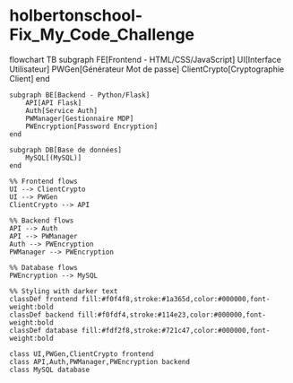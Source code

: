 # holbertonschool-Fix_My_Code_Challenge




flowchart TB
    subgraph FE[Frontend - HTML/CSS/JavaScript]
        UI[Interface Utilisateur]
        PWGen[Générateur Mot de passe]
        ClientCrypto[Cryptographie Client]
    end

    subgraph BE[Backend - Python/Flask]
        API[API Flask]
        Auth[Service Auth]
        PWManager[Gestionnaire MDP]
        PWEncryption[Password Encryption]
    end

    subgraph DB[Base de données]
        MySQL[(MySQL)]
    end

    %% Frontend flows
    UI --> ClientCrypto
    UI --> PWGen
    ClientCrypto --> API

    %% Backend flows
    API --> Auth
    API --> PWManager
    Auth --> PWEncryption
    PWManager --> PWEncryption
    
    %% Database flows
    PWEncryption --> MySQL

    %% Styling with darker text
    classDef frontend fill:#f0f4f8,stroke:#1a365d,color:#000000,font-weight:bold
    classDef backend fill:#f0fdf4,stroke:#114e23,color:#000000,font-weight:bold
    classDef database fill:#fdf2f8,stroke:#721c47,color:#000000,font-weight:bold

    class UI,PWGen,ClientCrypto frontend
    class API,Auth,PWManager,PWEncryption backend
    class MySQL database 